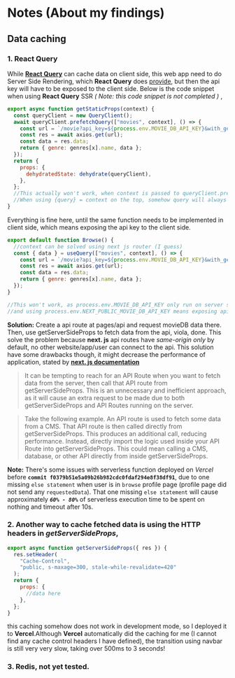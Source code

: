 # Notes (About my findings)

## **Data caching**

### 1. React Query

While **[React Query](https://react-query.tanstack.com/overview "React Query")** can cache data on client side, this web app need to do Server Side Rendering, which **React Query** does [provide](https://react-query.tanstack.com/guides/ssr "provide"), but then the api key will have to be exposed to the client side. Below is the code snippet when using **React Query** SSR _( Note: this code snippet is not completed )_ ,

```javascript
export async function getStaticProps(context) {
  const queryClient = new QueryClient();
  await queryClient.prefetchQuery(["movies", context], () => {
    const url = `/movie?api_key=${process.env.MOVIE_DB_API_KEY}&with_genres=99&page=$1`;
    const res = await axios.get(url);
    const data = res.data;
    return { genre: genres[x].name, data };
  });
  return {
    props: {
      dehydratedState: dehydrate(queryClient),
    },
  };
  //This actually won't work, when context is passed to queryClient.prefetchQuery, a circular structure error is shown.
  //When using {query} = context on the top, somehow query will always be undefined when passed to the function.
}
```

Everything is fine here, until the same function needs to be implemented in client side, which means exposing the api key to the client side.

```javascript
export default function Browse() {
  //context can be solved using next js router (I guess)
  const { data } = useQuery(["movies", context], () => {
    const url = `/movie?api_key=${process.env.MOVIE_DB_API_KEY}&with_genres=99&page=1`;
    const res = await axios.get(url);
    const data = res.data;
    return { genre: genres[x].name, data };
  });
}

//This won't work, as process.env.MOVIE_DB_API_KEY only run on server side
//and using process.env.NEXT_PUBLIC_MOVIE_DB_API_KEY means exposing api to client
```

**Solution:**
Create a api route at pages/api and request movieDB data there. Then, use getServerSideProps to fetch data from the api, viola, done. This solve the problem because **next. js** api routes have _same-origin only_ by default, no other website/app/user can connect to the api. This solution have some drawbacks though, it might decrease the performance of application, stated by **[next. js documentation](https://nextjs.org/docs/basic-features/data-fetching/get-server-side-props "next. js documentation")**

> It can be tempting to reach for an API Route when you want to fetch data from the server, then call that API route from getServerSideProps. This is an unnecessary and inefficient approach, as it will cause an extra request to be made due to both getServerSideProps and API Routes running on the server.

> Take the following example. An API route is used to fetch some data from a CMS. That API route is then called directly from getServerSideProps. This produces an additional call, reducing performance. Instead, directly import the logic used inside your API Route into getServerSideProps. This could mean calling a CMS, database, or other API directly from inside getServerSideProps.

**Note:**
There's some issues with serverless function deployed on _Vercel_ before **`commit f0379b51e5a09b26b982cdc0fdaf294e8f38df91`**, due to one missing `else statement` when user is in `browse` profile page (profile page did not send any `requestedData`). That one missing `else statement` will cause approximately **_`60% - 80%`_** of serverless execution time to be spent on nothing and timeout after 10s.

### 2. Another way to cache fetched data is using the HTTP headers in _getServerSideProps_,

```javascript
export async function getServerSideProps({ res }) {
  res.setHeader(
    "Cache-Control",
    "public, s-maxage=300, stale-while-revalidate=420"
  );
  return {
    props: {
      //data here
    },
  };
}
```

this caching somehow does not work in development mode, so I deployed it to **Vercel**.Although **Vercel** automatically did the caching for me (I cannot find any cache control headers I have defined), the transition using navbar is still very very slow, taking over 500ms to 3 seconds!

### 3. **Redis**, not yet tested.
